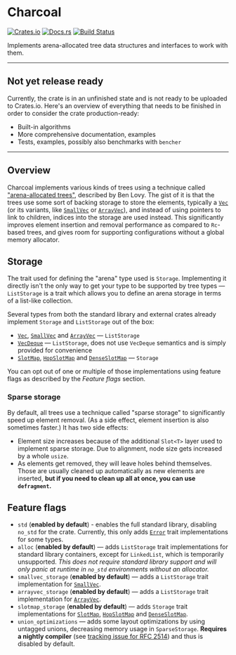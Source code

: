 # Charcoal
[![Crates.io](https://img.shields.io/crates/v/charcoal)](https://crates.io/crates/charcoal "Charcoal on Crates.io")
[![Docs.rs](https://img.shields.io/badge/documentation-docs.rs-informational)](https://docs.rs/charcoal "Charcoal on Docs.rs")
[![Build Status](https://github.com/kotauskas/charcoal.rs/workflows/Build/badge.svg)](https://github.com/kotauskas/charcoal.rs/actions "GitHub Actions page for Charcoal")

Implements arena-allocated tree data structures and interfaces to work with them.

------------------------

## Not yet release ready
Currently, the crate is in an unfinished state and is not ready to be uploaded to Crates.io. Here's an overview of everything that needs to be finished in order to consider the crate production-ready:
- Built-in algorithms
- More comprehensive documentation, examples
- Tests, examples, possibly also benchmarks with `bencher`

------------------------

## Overview
Charcoal implements various kinds of trees using a technique called ["arena-allocated trees"][arena tree blog post], described by Ben Lovy. The gist of it is that the trees use some sort of backing storage to store the elements, typically a [`Vec`] (or its variants, like [`SmallVec`] or [`ArrayVec`]), and instead of using pointers to link to children, indices into the storage are used instead. This significantly improves element insertion and removal performance as compared to `Rc`-based trees, and gives room for supporting configurations without a global memory allocator.

## Storage
The trait used for defining the "arena" type used is `Storage`. Implementing it directly isn't the only way to get your type to be supported by tree types — `ListStorage` is a trait which allows you to define an arena storage in terms of a list-like collection.

Several types from both the standard library and external crates already implement `Storage` and `ListStorage` out of the box:
- [`Vec`], [`SmallVec`] and [`ArrayVec`] — `ListStorage`
- [`VecDeque`] — `ListStorage`, does not use `VecDeque` semantics and is simply provided for convenience
- [`SlotMap`], [`HopSlotMap`] and [`DenseSlotMap`] — `Storage`

You can opt out of one or multiple of those implementations using feature flags as described by the *Feature flags* section.

### Sparse storage
By default, all trees use a technique called "sparse storage" to significantly speed up element removal. (As a side effect, element insertion is also sometimes faster.) It has two side effects:
- Element size increases because of the additional `Slot<T>` layer used to implement sparse storage. Due to alignment, node size gets increased by a whole `usize`.
- As elements get removed, they will leave holes behind themselves. Those are usually cleaned up automatically as new elements are inserted, **but if you need to clean up all at once, you can use `defragment`.**

## Feature flags
- `std` (**enabled by default**) - enables the full standard library, disabling `no_std` for the crate. Currently, this only adds [`Error`] trait implementations for some types.
- `alloc` (**enabled by default**) — adds `ListStorage` trait implementations for standard library containers, except for `LinkedList`, which is temporarily unsupported. *This does not require standard library support and will only panic at runtime in `no_std` environments without an allocator.*
- `smallvec_storage` (**enabled by default**) — adds a `ListStorage` trait implementation for [`SmallVec`].
- `arrayvec_storage` (**enabled by default**) — adds a `ListStorage` trait implementation for [`ArrayVec`].
- `slotmap_storage` (**enabled by default**) — adds `Storage` trait implementations for [`SlotMap`], [`HopSlotMap`] and [`DenseSlotMap`].
- `union_optimizations` — adds some layout optimizations by using untagged unions, decreasing memory usage in `SparseStorage`. **Requires a nightly compiler** (see [tracking issue for RFC 2514]) and thus is disabled by default.

[`Error`]: https://doc.rust-lang.org/std/error/trait.Error.html " "
[`Vec`]: https://doc.rust-lang.org/std/vec/struct.Vec.html " "
[`VecDeque`]: https://doc.rust-lang.org/std/collections/struct.VecDeque.html " "
[`SmallVec`]: https://docs.rs/smallvec/*/smallvec/struct.SmallVec.html " "
[`ArrayVec`]: https://docs.rs/arrayvec/*/arrayvec/struct.ArrayVec.html " "
[`SlotMap`]: https://docs.rs/slotmap/*/slotmap/struct.SlotMap.html " "
[`HopSlotMap`]: https://docs.rs/slotmap/*/slotmap/hop/struct.HopSlotMap.html " "
[`DenseSlotMap`]: https://docs.rs/slotmap/*/slotmap/dense/struct.DenseSlotMap.html " "
[tracking issue for RFC 2514]: https://github.com/rust-lang/rust/issues/55149 " "
[arena tree blog post]: https://dev.to/deciduously/no-more-tears-no-more-knots-arena-allocated-trees-in-rust-44k6 " "

